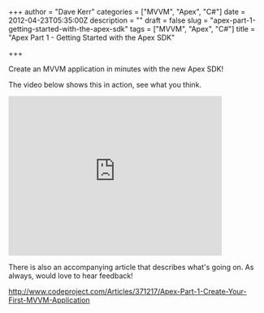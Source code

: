 +++
author = "Dave Kerr"
categories = ["MVVM", "Apex", "C#"]
date = 2012-04-23T05:35:00Z
description = ""
draft = false
slug = "apex-part-1-getting-started-with-the-apex-sdk"
tags = ["MVVM", "Apex", "C#"]
title = "Apex Part 1 - Getting Started with the Apex SDK"

+++


<p>Create an MVVM application in minutes with the new Apex SDK!</p>
<p>The video below shows this in action, see what you think.</p>
<p><iframe src="http://www.youtube.com/embed/m4cx9w5fiwk" frameborder="0" width="420" height="315"></iframe></p>
<p>There is also an accompanying article that describes what's going on. As always, would love to hear feedback!</p>
<p><a href="http://www.codeproject.com/Articles/371217/Apex-Part-1-Create-Your-First-MVVM-Application">http://www.codeproject.com/Articles/371217/Apex-Part-1-Create-Your-First-MVVM-Application</a></p>

